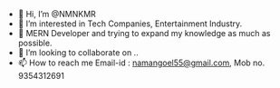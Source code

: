 - 👋 Hi, I’m @NMNKMR
- 👀 I’m interested in Tech Companies, Entertainment Industry.
- 🌱 MERN Developer and trying to expand my knowledge as much as possible.
- 💞️ I’m looking to collaborate on ..
- 📫 How to reach me Email-id : namangoel55@gmail.com, Mob no. 9354312691

<!---
NMNKMR/NMNKMR is a ✨ special ✨ repository because its `README.md` (this file) appears on your GitHub profile.
You can click the Preview link to take a look at your changes.
--->
